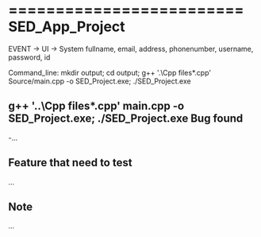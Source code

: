 =========================
SED_App_Project
=========================

EVENT -> UI -> System
fullname, email, address, phonenumber, username, password, id

Command_line:
mkdir output; cd output;
g++ '.\Cpp files\*.cpp' Source/main.cpp -o SED_Project.exe; ./SED_Project.exe

g++ '..\Cpp files\*.cpp' main.cpp -o SED_Project.exe; ./SED_Project.exe
Bug found
-

-...

Feature that need to test
-

...

Note
-

...
